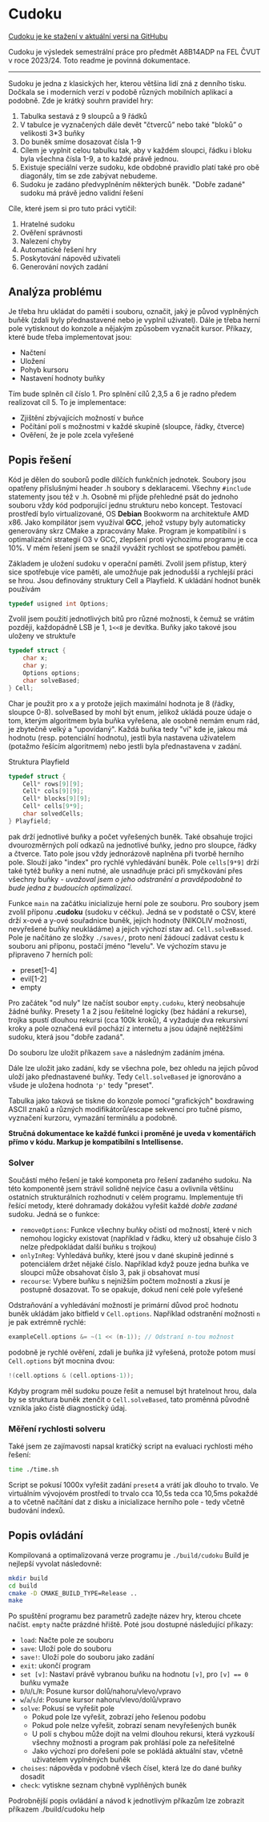 # Cudoku

[Cudoku je ke stažení v aktuální versi na GitHubu](https://github.com/Matesaktesak/cudoku)

Cudoku je výsledek semestrální práce pro předmět A8B14ADP na FEL ČVUT v roce 2023/24. Toto readme je povinná dokumentace.

---

Sudoku je jedna z klasických her, kterou většina lidí zná z denního tisku. Dočkala se i moderních verzí v podobě různých mobilních aplikací a podobně. Zde je krátký souhrn pravidel hry:
1) Tabulka sestavá z 9 sloupců a 9 řádků
2) V tabulce je vyznačených dále devět "čtverců” nebo také "bloků” o velikosti 3*3 buňky
3) Do buněk smíme dosazovat čísla 1-9
4) Cílem je vyplnit celou tabulku tak, aby v každém sloupci, řádku i bloku byla všechna čísla 1-9, a to každé právě jednou.
5) Existuje speciální verze sudoku, kde obdobné pravidlo platí také pro obě diagonály, tím se zde zabývat nebudeme.
6) Sudoku je zadáno předvyplněním některých buněk. "Dobře zadané" sudoku má právě jedno validní řešení

Cíle, které jsem si pro tuto práci vytičil:
1) Hratelné sudoku
2) Ověření správnosti
3) Nalezení chyby
4) Automatické řešení hry
5) Poskytování nápověd uživateli
6) Generování nových zadání

## Analýza problému
Je třeba hru ukládat do paměti i souboru, označit, jaký je původ vyplněných buňěk (zdali byly přednastavené nebo je vyplnil uživatel). Dále je třeba herní pole vytisknout do konzole a nějakým způsobem vyznačit kursor. Příkazy, které bude třeba implementovat jsou:
- Načtení
- Uložení
- Pohyb kursoru
- Nastavení hodnoty buňky

Tím bude splněn cíl číslo 1. Pro splnění cílů 2,3,5 a 6 je radno předem realizovat cíl 5. To je implementace:
- Zjištění zbývajících možností v buňce
- Počítání polí s možnostmi v každé skupině (sloupce, řádky, čtverce)
- Ověření, že je pole zcela vyřešené

## Popis řešení
Kód je dělen do souborů podle dílčích funkčních jednotek. Soubory jsou opatřeny příslušnými header .h soubory s deklaracemi. Všechny `#include` statementy jsou též v .h. Osobně mi přijde přehledné psát do jednoho souboru vždy kód podporující jednu strukturu nebo koncept. Testovací prostředí bylo virtualizované, OS **Debian** Bookworm na architektuře AMD x86. Jako kompilátor jsem využíval **GCC**, jehož vstupy byly automaticky generovány skrz CMake a zpracovány Make. Program je kompatibilní i s optimalizační strategií O3 v GCC, zlepšení proti výchozímu programu je cca 10%. V mém řešení jsem se snažil vyvážit rychlost se spotřebou paměti.

Základem je uložení sudoku v operační paměti. Zvolil jsem přístup, který sice spotřebuje více paměti, ale umožňuje pak jednodušší a rychlejší práci se hrou. Jsou definovány struktury Cell a Playfield. K ukládání hodnot buněk používám
```c
typedef usigned int Options;
```
Zvolil jsem použití jednotlivých bitů pro různé možnosti, k čemuž se vrátím později, každopádně LSB je 1, `1<<8` je devítka. Buňky jako takové jsou uloženy ve struktuře
```c
typedef struct {
    char x;
    char y;
    Options options;
    char solveBased;
} Cell;
```

Char je použit pro x a y protože jejich maximální hodnota je 8 (řádky, sloupce 0-8). solveBased by mohl být enum, jelikož ukládá pouze údaje o tom, kterým algoritmem byla buňka vyřešena, ale osobně nemám enum rád, je zbytečně velký a "upovídaný". Každá buňka tedy "ví" kde je, jakou má hodnotu (resp. potenciální hodnotu), jestli byla nastavena uživatelem (potažmo řešícím algoritmem) nebo jestli byla přednastavena v zadání.

Struktura Playfield
```c
typedef struct {
    Cell* rows[9][9];
    Cell* cols[9][9];
    Cell* blocks[9][9];
    Cell* cells[9*9];
    char solvedCells;
} Playfield;
```

pak drží jednotlivé buňky a počet vyřešených buněk. Také obsahuje trojici dvourozměrných polí odkazů na jednotlivé buňky, jedno pro sloupce, řádky a čtverce. Tato pole jsou vždy jednorázově naplněna při tvorbě herního pole. Slouží jako "index" pro rychlé vyhledávání buněk. Pole `cells[9*9]` drží také tytéž buňky a není nutné, ale usnadňuje práci při smyčkování přes všechny buňky - *uvažoval jsem o jeho odstranění a pravděpodobně to bude jedna z budoucích optimalizací*.

Funkce `main` na začátku inicializuje herní pole ze souboru. Pro soubory jsem zvolil příponu **.cudoku** (sudoku v céčku). Jedná se v podstatě o CSV, které drží x-ové a y-ové souřadnice buněk, jejich hodnoty (NIKOLIV možnosti, nevyřešené buňky neukládáme) a jejich výchozí stav ad. `Cell.solveBased`. Pole je načítáno ze složky `./saves/`, proto není žádoucí zadávat cestu k souboru ani příponu, postačí jméno "levelu". Ve výchozím stavu je připraveno 7 herních polí:
-	preset[1-4]
-	evil[1-2]
-	empty

Pro začátek "od nuly" lze načíst soubor `empty.cudoku`, který neobsahuje žádné buňky. Presety 1 a 2 jsou řešitelné logicky (bez hádání a rekurse), trojka spustí dlouhou rekursi (cca 100k kroků), 4 vyžaduje dva rekursivní kroky a pole označená evil pochází z internetu a jsou údajně nejtěžšími sudoku, která jsou "dobře zadaná". 

Do souboru lze uložit příkazem `save` a následným zadáním jména. 

Dále lze uložit jako zadání, kdy se všechna pole, bez ohledu na jejich původ uloží jako přednastavené buňky. Tedy `Cell.solveBased` je ignorováno a všude je uložena hodnota `'p'` tedy "preset".

Tabulka jako taková se tiskne do konzole pomocí "grafických" boxdrawing ASCII znaků a různých modifikátorů/escape sekvencí pro tučné písmo, vyznačení kurzoru, vymazání terminálu a podobně.

**Stručná dokumentace ke každé funkci i proměné je uveda v komentářích přímo v kódu. Markup je kompatibilní s Intellisense.**

### Solver
Součástí mého řešení je také komponeta pro řešení zadaného sudoku. Na této komponentě jsem strávil solidně nejvíce času a ovlivnila většinu ostatních strukturálních rozhodnutí v celém programu. Implementuje tři řešící metody, které dohramady dokážou vyřešit každé *dobře zadané* sudoku. Jedná se o funkce: 
- `removeOptions`: Funkce všechny buňky očistí od možností, které v nich nemohou logicky existovat (například v řádku, který už obsahuje číslo 3 nelze předpokládat další buňku s trojkou)
- `onlyInReg`: Vyhledává buňky, které jsou v dané skupině jedinné s potenciálem držet nějaké číslo. Například když pouze jedna buňka ve sloupci může obsahovat číslo 3, pak ji obsahovat musí
- `recourse`: Vybere buňku s nejnižším počtem možností a zkusí je postupně dosazovat. To se opakuje, dokud není celé pole vyřešené

Odstraňování a vyhledávání možností je primární důvod proč hodnotu buněk ukládám jako bitfield v `Cell.options`. Například odstranění možnosti `n` je pak extrémně rychlé:
```c
exampleCell.options &= ~(1 << (n-1)); // Odstraní n-tou možnost
```
podobně je rychlé ověření, zdali je buňka již vyřešená, protože potom musí `Cell.options` být mocnina dvou:
```c
!(cell.options & (cell.options-1));
```

Kdyby program měl sudoku pouze řešit a nemusel být hratelnout hrou, dala by se struktura buněk ztenčit o `Cell.solveBased`, tato proměnná původně vznikla jako čistě diagnostický údaj.

### Měření rychlosti solveru

Také jsem ze zajímavosti napsal kratičký script na evaluaci rychlosti mého řešení:
```bash
time ./time.sh
```
Script se pokusí 1000x vyřešit zadání `preset4` a vrátí jak dlouho to trvalo. Ve virtuálním vývojovém prostředí to trvalo cca 10,5s teda cca 10,5ms pokaždé a to včetně načítání dat z disku a inicializace herního pole - tedy včetně budování indexů.

## Popis ovládání
Kompilovaná a optimalizovaná verze programu je `./build/cudoku`
Build je nejlepší vyvolat následovně:
```bash
mkdir build
cd build
cmake -D CMAKE_BUILD_TYPE=Release ..
make
```

Po spuštění programu bez parametrů zadejte název hry, kterou chcete načíst. `empty` načte prázdné hřiště. Poté jsou dostupné následující příkazy:
- `load`: Načte pole ze souboru
- `save`: Uloží pole do souboru
- `save!`: Uloží pole do souboru jako zadání
- `exit`: ukončí program
- `set [v]`: Nastaví právě vybranou buňku na hodnotu `[v]`, pro `[v] == 0` buňku vymaže
- `D`/`U`/`L`/`R`: Posune kursor dolů/nahoru/vlevo/vpravo
- `w`/`a`/`s`/`d`: Posune kursor nahoru/vlevo/dolů/vpravo
- `solve`: Pokusí se vyřešit pole
    - Pokud pole lze vyřešit, zobrazí jeho řešenou podobu
    - Pokud pole nelze vyřešit, zobrazí senam nevyřešených buněk
    - U polí s chybou může dojít na velmi dlouhou rekursi, která vyzkouší všechny možnosti a program pak prohlásí pole za neřešitelné
    - Jako výchozí pro dořešení pole se pokládá aktuální stav, včetně uživatelem vyplněných buňěk
- `choises`: nápověda v podobně všech čísel, která lze do dané buňky dosadit
- `check`: vytiskne seznam chybně vyplňěných buněk

Podrobnější popis ovládání a návod k jednotlivým příkazům lze zobrazit příkazem ./build/cudoku help
